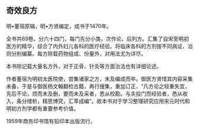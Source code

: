 ## 奇效良方

明•董宿原辑，明•方贤编定，成书于1470年。

全书共69卷。分六十四门，每门先分小类，次作论，后列方。汇集了自宋至明初医方的精华，综合了内外妇儿各科的医疗经验。将临床各科的方剂按不同病证、治则分别编纂。每方除载药物组成、份量外，对用法尤为详尽。

本书除记载大量名方外，对于正骨、针灸等方面治法也有详细论述。

作者董宿为明初太医院使，尝集诸家之方，未及编成而卒。御医方贤惜其内容采集未备，于是与御医杨文翰翻检古籍，再行搜集，重加订正，“凡方论之轻重失宜，先后不论，烦而未及删，要而未及采者，悉从校勘。与夫投门而经验者，悉从收入，条分缕析，精思博究，汇萃成编”。故本书对于学习整理研究应用宋元时代和明初方剂学都有重要参考价值。

1959年商务印书馆有铅印本出版流行。
